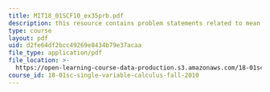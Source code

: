 ```yaml
---
title: MIT18_01SCF10_ex35prb.pdf
description: this resource contains problem statements related to mean value theorem.
type: course
layout: pdf
uid: d2fe64df2bcc49269e8434b79e37acaa
file_type: application/pdf
file_location: >-
  https://open-learning-course-data-production.s3.amazonaws.com/18-01sc-single-variable-calculus-fall-2010/d2fe64df2bcc49269e8434b79e37acaa_MIT18_01SCF10_ex35prb.pdf
course_id: 18-01sc-single-variable-calculus-fall-2010
---
```

